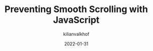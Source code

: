 ---
author: kilianvalkhof
date: 2022-01-31
permalink: false
tags:
  - javascript
  - scrolling
target_url: https://kilianvalkhof.com/2022/css-html/preventing-smooth-scrolling-with-javascript/
title: Preventing Smooth Scrolling with JavaScript
---